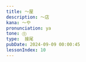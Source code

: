 ```yaml
---
title: 〜屋
description: ～店
kana: 〜や
pronunciation: ya
tone: ⓪
type:  接尾
pubDate: 2024-09-09 00:00:45
lessonIndex: 10
---
```

